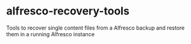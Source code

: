alfresco-recovery-tools
=======================

Tools to recover single content files from a Alfresco backup and restore them in a running Alfresco instance
